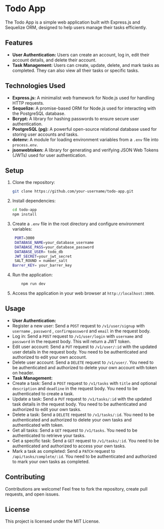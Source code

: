 # Todo App

The Todo App is a simple web application built with Express.js and Sequelize ORM, designed to help users manage their tasks efficiently.

## Features

- **User Authentication:** Users can create an account, log in, edit their account details, and delete their account.
- **Task Management:** Users can create, update, delete, and mark tasks as completed. They can also view all their tasks or specific tasks.

## Technologies Used

- **Express.js:** A minimalist web framework for Node.js used for handling HTTP requests.
- **Sequelize:** A promise-based ORM for Node.js used for interacting with the PostgreSQL database.
- **Bcrypt:** A library for hashing passwords to ensure secure user authentication.
- **PostgreSQL (pg):** A powerful open-source relational database used for storing user accounts and tasks.
- **dotenv:** A module for loading environment variables from a `.env` file into `process.env`.
- **jsonwebtoken:** A library for generating and verifying JSON Web Tokens (JWTs) used for user authentication.

## Setup

1. Clone the repository:
    ```bash
   git clone https://github.com/your-username/todo-app.git

2. Install dependencies:
   ```bash
   cd todo-app
   npm install

3. Create a `.env` file in the root directory and configure environment variables:
   ```bash
    PORT=3000
    DATABASE_NAME=your_database_username
    DATABASE_PASS=your_database_password
    DATABASE_USER= todo_db
    JWT_SECRET=your_jwt_secret
    SALT_ROUND = number_salt
   Barrer_KEY= your_barrer_key

4. Run the application:
   ```bash
       npm run dev
5. Access the application in your web browser at `http://localhost:3000`.

## Usage

- **User Authentication:**
- Register a new user: Send a `POST` request to `/v1/user/signup` with `username` , `password` , `confirmpassword` and `email` in the request body.
- Log in: Send a `POST` request to `/v1/user/login` with `username` and `password` in the request body. This will return a JWT token.
- Edit user account: Send a `PUT` request to `/v1/user/:id` with the updated user details in the request body. You need to be authenticated and authorized to edit your own account.
- Delete user account: Send a `DELETE` request to `/v1/user/`. You need to be authenticated and authorized to delete your own account with token on header.
- **Task Management:**
- Create a task: Send a `POST` request to `/v1/tasks` with `title` and optional `description` and `deadline` in the request body. You need to be authenticated to create a task.
- Update a task: Send a `PUT` request to `/v1/tasks/:id` with the updated task details in the request body. You need to be authenticated and authorized to edit your own tasks.
- Delete a task: Send a `DELETE` request to `/v1/tasks/:id`. You need to be authenticated and authorized to delete your own tasks and authenticated with token.
- Get all tasks: Send a `GET` request to `/v1/tasks`. You need to be authenticated to retrieve your tasks.
- Get a specific task: Send a `GET` request to `/v1/tasks/:id`. You need to be authenticated and authorized to access your own tasks.
- Mark a task as completed: Send a `PATCH` request to `/api/tasks/complete/:id`. You need to be authenticated and authorized to mark your own tasks as completed.

## Contributing

Contributions are welcome! Feel free to fork the repository, create pull requests, and open issues.

## License

This project is licensed under the MIT License.







